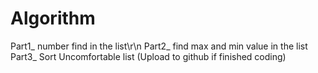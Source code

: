 # Algorithm

Part1_ number find in the list\r\n
Part2_ find max and min value in the list
Part3_ Sort Uncomfortable list (Upload to github if finished coding)
